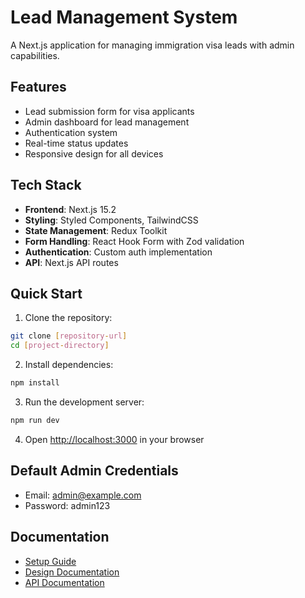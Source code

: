 # Lead Management System

A Next.js application for managing immigration visa leads with admin capabilities.

## Features

- Lead submission form for visa applicants
- Admin dashboard for lead management
- Authentication system
- Real-time status updates
- Responsive design for all devices

## Tech Stack

- **Frontend**: Next.js 15.2
- **Styling**: Styled Components, TailwindCSS
- **State Management**: Redux Toolkit
- **Form Handling**: React Hook Form with Zod validation
- **Authentication**: Custom auth implementation
- **API**: Next.js API routes

## Quick Start

1. Clone the repository:

```bash
git clone [repository-url]
cd [project-directory]
```

2. Install dependencies:

```bash
npm install
```

3. Run the development server:

```bash
npm run dev
```

4. Open [http://localhost:3000](http://localhost:3000) in your browser

## Default Admin Credentials

- Email: admin@example.com
- Password: admin123

## Documentation

- [Setup Guide](docs/SETUP.md)
- [Design Documentation](docs/DESIGN.md)
- [API Documentation](docs/API.md)
